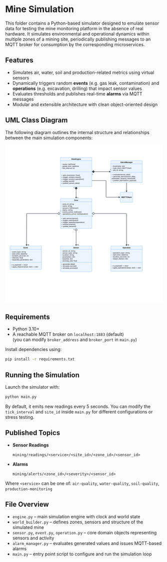 # Mine Simulation

This folder contains a Python-based simulator designed to emulate sensor data for testing the mine monitoring platform in the absence of real hardware. It simulates environmental and operational dynamics within multiple zones of a mining site, periodically publishing messages to an MQTT broker for consumption by the corresponding microservices.

## Features

- Simulates air, water, soil and production-related metrics using virtual sensors
- Dynamically triggers random **events** (e.g. gas leak, contamination) and **operations** (e.g. excavation, drilling) that impact sensor values
- Evaluates thresholds and publishes real-time **alarms** via MQTT messages
- Modular and extensible architecture with clean object-oriented design

## UML Class Diagram

The following diagram outlines the internal structure and relationships between the main simulation components:

![UML Diagram](https://github.com/ismaeleBo/mine-monitoring/blob/master/docs/class_diagram_simulator.png)

## Requirements

- Python 3.10+
- A reachable MQTT broker on `localhost:1883` (default)  
  (you can modify `broker_address` and `broker_port` in `main.py`)

Install dependencies using:

```bash
pip install -r requirements.txt
```

## Running the Simulation

Launch the simulator with:

```bash
python main.py
```

By default, it emits new readings every 5 seconds. You can modify the `tick_interval` and `site_id` inside `main.py` for different configurations or stress testing.

## Published Topics

- **Sensor Readings**

  ```
  mining/readings/<service>/<site_id>/<zone_id>/<sensor_id>
  ```

- **Alarms**

  ```
  mining/alerts/<zone_id>/<severity>/<sensor_id>
  ```

Where `<service>` can be one of:
`air-quality`, `water-quality`, `soil-quality`, `production-monitoring`

## File Overview

- `engine.py` – main simulation engine with clock and world state
- `world_builder.py` – defines zones, sensors and structure of the simulated mine
- `sensor.py`, `event.py`, `operation.py` – core domain objects representing sensors and activity
- `alarm_manager.py` – evaluates generated values and issues MQTT-based alarms
- `main.py` – entry point script to configure and run the simulation loop
